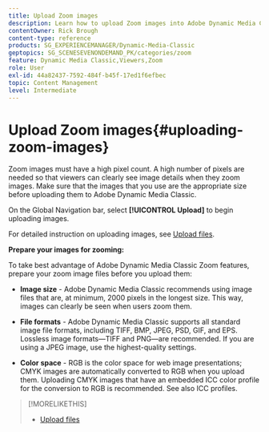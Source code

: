 ```yaml
---
title: Upload Zoom images
description: Learn how to upload Zoom images into Adobe Dynamic Media Classic.
contentOwner: Rick Brough
content-type: reference
products: SG_EXPERIENCEMANAGER/Dynamic-Media-Classic
geptopics: SG_SCENESEVENONDEMAND_PK/categories/zoom
feature: Dynamic Media Classic,Viewers,Zoom
role: User
exl-id: 44a82437-7592-484f-b45f-17ed1f6efbec
topic: Content Management
level: Intermediate
---
```

# Upload Zoom images{#uploading-zoom-images}

Zoom images must have a high pixel count. A high number of pixels are needed so that viewers can clearly see image details when they zoom images. Make sure that the images that you use are the appropriate size before uploading them to Adobe Dynamic Media Classic.

On the Global Navigation bar, select **[!UICONTROL Upload]** to begin uploading images.

For detailed instruction on uploading images, see [Upload files](uploading-files.md#uploading_files).

**Prepare your images for zooming:**

To take best advantage of Adobe Dynamic Media Classic Zoom features, prepare your zoom image files before you upload them:

* **Image size** - Adobe Dynamic Media Classic recommends using image files that are, at minimum, 2000 pixels in the longest size. This way, images can clearly be seen when users zoom them.

* **File formats** - Adobe Dynamic Media Classic supports all standard image file formats, including TIFF, BMP, JPEG, PSD, GIF, and EPS. Lossless image formats—TIFF and PNG—are recommended. If you are using a JPEG image, use the highest-quality settings.

* **Color space** - RGB is the color space for web image presentations; CMYK images are automatically converted to RGB when you upload them. Uploading CMYK images that have an embedded ICC color profile for the conversion to RGB is recommended. See also ICC profiles.

>[!MORELIKETHIS]
>
>* [Upload files](uploading-files.md#uploading_files)
